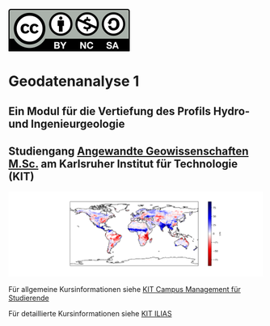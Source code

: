 
[![License](by-nc-sa.svg)](https://creativecommons.org/licenses/by-nc-sa/4.0/)

# Geodatenanalyse 1

## Ein Modul für die Vertiefung des Profils Hydro- und Ingenieurgeologie
## Studiengang <a href="https://www.agw.kit.edu/9269.php" target="_blank">Angewandte Geowissenschaften M.Sc.</a> am Karlsruher Institut für Technologie (KIT)

![alt text](geodaten.png "Geodaten Beispiel")

Für allgemeine Kursinformationen siehe [KIT Campus Management für Studierende](https://campus.studium.kit.edu/ev/AZwVrKlTRJWesOLkhZyxMQ/de)

Für detaillierte Kursinformationen siehe [KIT ILIAS](https://ilias.studium.kit.edu/goto.php?target=crs_1262934&client_id=produktiv)
